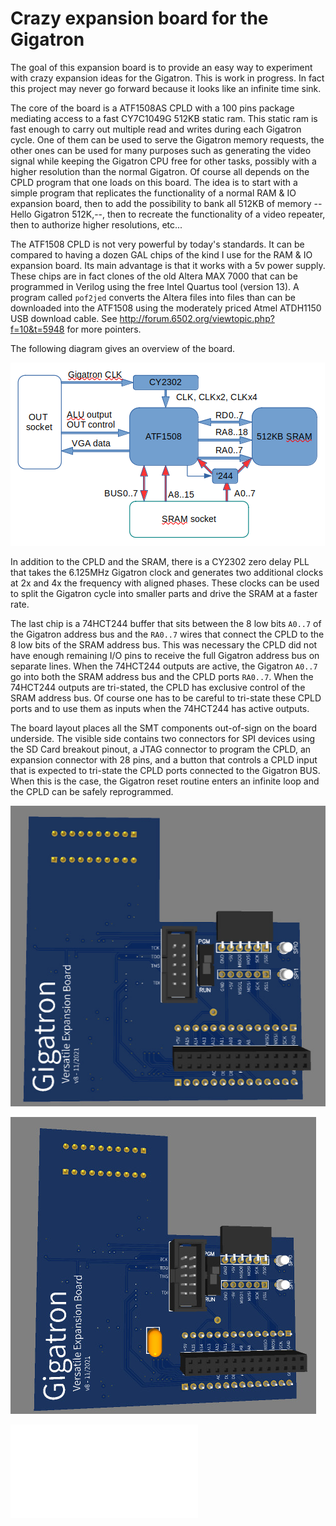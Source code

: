 # Crazy expansion board for the Gigatron

The goal of this expansion board is to provide an easy way to experiment with crazy expansion ideas for the Gigatron.
This is work in progress. In fact this project may never go forward because it looks like an infinite time sink.

The core of the board is a ATF1508AS CPLD with a 100 pins package mediating access to a fast CY7C1049G 512KB static ram.
This static ram is fast enough to carry out multiple read and writes during each Gigatron cycle. One of them
can be used to serve the Gigatron memory requests, the other ones can be used for many purposes
such as generating the video signal while keeping the Gigatron CPU free for other tasks,
possibly with a higher resolution than the normal Gigatron.
Of course all depends on the CPLD program that one loads on this board. The idea is to start with
a simple program that replicates the functionality of a normal RAM & IO expansion board, then
to add the possibility to bank all 512KB of memory --Hello Gigatron 512K,--, then to recreate
the functionality of a video repeater, then to authorize higher resolutions, etc...

The ATF1508 CPLD is not very powerful by today's standards. It can be compared to having
a dozen GAL chips of the kind I use for the RAM & IO expansion board. Its main advantage
is that it works with a 5v power supply. These chips are in fact clones of the old Altera MAX 7000 
that can be programmed in Verilog using the free Intel Quartus tool (version 13). A program called 
`pof2jed` converts the Altera files into files than can be downloaded into the ATF1508 using
the moderately priced Atmel ATDH1150 USB download cable. 
See http://forum.6502.org/viewtopic.php?f=10&t=5948 for more pointers.

The following diagram gives an overview of the board.

![Board diagram](images/diag.png)

In addition to the CPLD and the SRAM, there is a CY2302 zero delay PLL that takes the 6.125MHz Gigatron clock
and generates two additional clocks at 2x and 4x the frequency with aligned phases. These clocks can be used
to split the Gigatron cycle into smaller parts and drive the SRAM at a faster rate.

The last chip is a 74HCT244 buffer that sits between the 8 low bits `A0..7` of the Gigatron address bus and the `RA0..7` wires
that connect the CPLD to the 8 low bits of the SRAM address bus. This was necessary the CPLD did not have enough
remaining I/O pins to receive the full Gigatron address bus on separate lines. When the 74HCT244 outputs are active,
the Gigatron `A0..7` go into both the SRAM address bus and the CPLD ports `RA0..7`. When the 74HCT244 outputs are tri-stated,
the CPLD has exclusive control of the SRAM address bus. Of course one has to be careful to tri-state these CPLD ports
and to use them as inputs when the 74HCT244 has active outputs.

The board layout places all the SMT components out-of-sign on the board underside. The visible side contains two
connectors for SPI devices using the SD Card breakout pinout, a JTAG connector to program the CPLD, 
an expansion connector with 28 pins, and a button that controls a CPLD input that is expected to tri-state
the CPLD ports connected to the Gigatron BUS. When this is the case, the Gigatron reset routine enters an infinite loop
and the CPLD can be safely reprogrammed.

![Front view](images/front.jpg)

![Back view](images/back.jpg)

![Schematics](Schematics.pdf)
